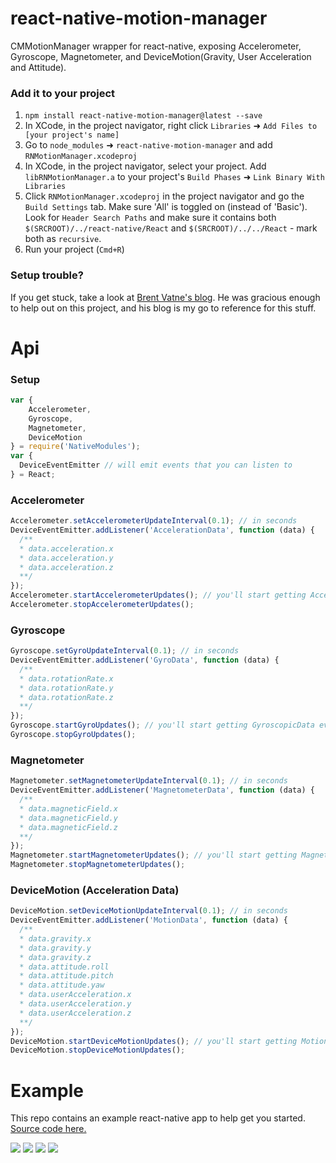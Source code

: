 # react-native-motion-manager

CMMotionManager wrapper for react-native, exposing Accelerometer, Gyroscope, Magnetometer, and DeviceMotion(Gravity, User Acceleration and Attitude).

### Add it to your project

1. `npm install react-native-motion-manager@latest --save`
2. In XCode, in the project navigator, right click `Libraries` ➜ `Add Files to [your project's name]`
3. Go to `node_modules` ➜ `react-native-motion-manager` and add `RNMotionManager.xcodeproj`
4. In XCode, in the project navigator, select your project. Add `libRNMotionManager.a` to your project's `Build Phases` ➜ `Link Binary With Libraries`
5. Click `RNMotionManager.xcodeproj` in the project navigator and go the `Build Settings` tab. Make sure 'All' is toggled on (instead of 'Basic'). Look for `Header Search Paths` and make sure it contains both `$(SRCROOT)/../react-native/React` and `$(SRCROOT)/../../React` - mark both as `recursive`.
5. Run your project (`Cmd+R`)

### Setup trouble?

If you get stuck, take a look at [Brent Vatne's blog](http://brentvatne.ca/packaging-react-native-component/). He was gracious enough to help out on this project, and his blog is my go to reference for this stuff.

# Api

### Setup
```js
var {
    Accelerometer,
    Gyroscope,
    Magnetometer,
    DeviceMotion
} = require('NativeModules');
var {
  DeviceEventEmitter // will emit events that you can listen to
} = React;
```


### Accelerometer
```js
Accelerometer.setAccelerometerUpdateInterval(0.1); // in seconds
DeviceEventEmitter.addListener('AccelerationData', function (data) {
  /**
  * data.acceleration.x
  * data.acceleration.y
  * data.acceleration.z
  **/
});
Accelerometer.startAccelerometerUpdates(); // you'll start getting AccelerationData events above
Accelerometer.stopAccelerometerUpdates();
```

### Gyroscope
```js
Gyroscope.setGyroUpdateInterval(0.1); // in seconds
DeviceEventEmitter.addListener('GyroData', function (data) {
  /**
  * data.rotationRate.x
  * data.rotationRate.y
  * data.rotationRate.z
  **/
});
Gyroscope.startGyroUpdates(); // you'll start getting GyroscopicData events above
Gyroscope.stopGyroUpdates();
```

### Magnetometer
```js
Magnetometer.setMagnetometerUpdateInterval(0.1); // in seconds
DeviceEventEmitter.addListener('MagnetometerData', function (data) {
  /**
  * data.magneticField.x
  * data.magneticField.y
  * data.magneticField.z
  **/
});
Magnetometer.startMagnetometerUpdates(); // you'll start getting MagnetomerData events above
Magnetometer.stopMagnetometerUpdates();
```

### DeviceMotion (Acceleration Data)
```js
DeviceMotion.setDeviceMotionUpdateInterval(0.1); // in seconds
DeviceEventEmitter.addListener('MotionData', function (data) {
  /**
  * data.gravity.x
  * data.gravity.y
  * data.gravity.z
  * data.attitude.roll
  * data.attitude.pitch
  * data.attitude.yaw
  * data.userAcceleration.x
  * data.userAcceleration.y
  * data.userAcceleration.z
  **/
});
DeviceMotion.startDeviceMotionUpdates(); // you'll start getting MotionData events above
DeviceMotion.stopDeviceMotionUpdates();
```

# Example

This repo contains an example react-native app to help get you started. [Source code here.](https://github.com/pwmckenna/react-native-motion-manager/tree/master/Example/MotionExample)

![](http://pwmckenna.com/react-native-motion-manager/motion.png)
![](http://pwmckenna.com/react-native-motion-manager/accelerometer.png)
![](http://pwmckenna.com/react-native-motion-manager/gyroscope.png)
![](http://pwmckenna.com/react-native-motion-manager/magnetometer.png)

